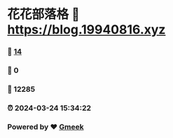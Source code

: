 # 花花部落格 :link: https://blog.19940816.xyz 
### :page_facing_up: [14](https://blog.19940816.xyz/tag.html) 
### :speech_balloon: 0 
### :hibiscus: 12285 
### :alarm_clock: 2024-03-24 15:34:22 
### Powered by :heart: [Gmeek](https://github.com/Meekdai/Gmeek)
